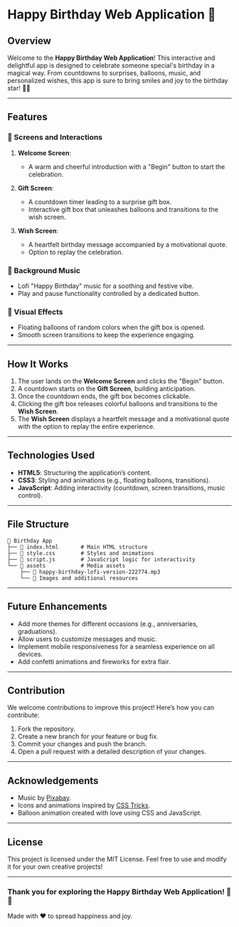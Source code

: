 # Happy Birthday Web Application 🎉

## Overview
Welcome to the **Happy Birthday Web Application**! This interactive and delightful app is designed to celebrate someone special's birthday in a magical way. From countdowns to surprises, balloons, music, and personalized wishes, this app is sure to bring smiles and joy to the birthday star! 🎂✨

---

## Features

### 🎈 Screens and Interactions
1. **Welcome Screen**:
   - A warm and cheerful introduction with a "Begin" button to start the celebration.

2. **Gift Screen**:
   - A countdown timer leading to a surprise gift box.
   - Interactive gift box that unleashes balloons and transitions to the wish screen.

3. **Wish Screen**:
   - A heartfelt birthday message accompanied by a motivational quote.
   - Option to replay the celebration.

### 🎵 Background Music
- Lofi "Happy Birthday" music for a soothing and festive vibe.
- Play and pause functionality controlled by a dedicated button.

### 🎨 Visual Effects
- Floating balloons of random colors when the gift box is opened.
- Smooth screen transitions to keep the experience engaging.

---

## How It Works
1. The user lands on the **Welcome Screen** and clicks the "Begin" button.
2. A countdown starts on the **Gift Screen**, building anticipation.
3. Once the countdown ends, the gift box becomes clickable.
4. Clicking the gift box releases colorful balloons and transitions to the **Wish Screen**.
5. The **Wish Screen** displays a heartfelt message and a motivational quote with the option to replay the entire experience.

---

## Technologies Used
- **HTML5**: Structuring the application’s content.
- **CSS3**: Styling and animations (e.g., floating balloons, transitions).
- **JavaScript**: Adding interactivity (countdown, screen transitions, music control).

---

## File Structure
```
📂 Birthday App
├── 📄 index.html       # Main HTML structure
├── 📄 style.css        # Styles and animations
├── 📄 script.js        # JavaScript logic for interactivity
└── 📂 assets           # Media assets
    ├── 🎵 happy-birthday-lofi-version-222774.mp3
    └── 🎨 Images and additional resources
```

---

## Future Enhancements
- Add more themes for different occasions (e.g., anniversaries, graduations).
- Allow users to customize messages and music.
- Implement mobile responsiveness for a seamless experience on all devices.
- Add confetti animations and fireworks for extra flair.

---

## Contribution
We welcome contributions to improve this project! Here’s how you can contribute:
1. Fork the repository.
2. Create a new branch for your feature or bug fix.
3. Commit your changes and push the branch.
4. Open a pull request with a detailed description of your changes.

---

## Acknowledgements
- Music by [Pixabay](https://pixabay.com).
- Icons and animations inspired by [CSS Tricks](https://css-tricks.com).
- Balloon animation created with love using CSS and JavaScript.

---

## License
This project is licensed under the MIT License. Feel free to use and modify it for your own creative projects!

---


### Thank you for exploring the Happy Birthday Web Application! 🎂🎉
Made with ❤️ to spread happiness and joy.

